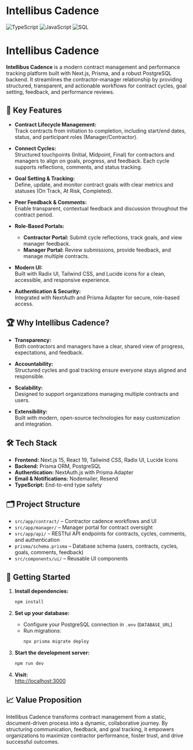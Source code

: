 # Intellibus Cadence

![TypeScript](https://img.shields.io/badge/TypeScript-3178c6?logo=typescript&logoColor=white&style=for-the-badge)
![JavaScript](https://img.shields.io/badge/JavaScript-f7df1e?logo=javascript&logoColor=black&style=for-the-badge)
![SQL](https://img.shields.io/badge/SQL-336791?logo=postgresql&logoColor=white&style=for-the-badge)

# Intellibus Cadence

**Intellibus Cadence** is a modern contract management and performance tracking platform built with Next.js, Prisma, and a robust PostgreSQL backend. It streamlines the contractor-manager relationship by providing structured, transparent, and actionable workflows for contract cycles, goal setting, feedback, and performance reviews.

## 🚀 Key Features

- **Contract Lifecycle Management:**  
  Track contracts from initiation to completion, including start/end dates, status, and participant roles (Manager/Contractor).

- **Connect Cycles:**  
  Structured touchpoints (Initial, Midpoint, Final) for contractors and managers to align on goals, progress, and feedback. Each cycle supports reflections, comments, and status tracking.

- **Goal Setting & Tracking:**  
  Define, update, and monitor contract goals with clear metrics and statuses (On Track, At Risk, Completed).

- **Peer Feedback & Comments:**  
  Enable transparent, contextual feedback and discussion throughout the contract period.

- **Role-Based Portals:**
  - **Contractor Portal:** Submit cycle reflections, track goals, and view manager feedback.
  - **Manager Portal:** Review submissions, provide feedback, and manage multiple contracts.

- **Modern UI:**  
  Built with Radix UI, Tailwind CSS, and Lucide icons for a clean, accessible, and responsive experience.

- **Authentication & Security:**  
  Integrated with NextAuth and Prisma Adapter for secure, role-based access.

## 🏆 Why Intellibus Cadence?

- **Transparency:**  
  Both contractors and managers have a clear, shared view of progress, expectations, and feedback.

- **Accountability:**  
  Structured cycles and goal tracking ensure everyone stays aligned and responsible.

- **Scalability:**  
  Designed to support organizations managing multiple contracts and users.

- **Extensibility:**  
  Built with modern, open-source technologies for easy customization and integration.

## 🛠️ Tech Stack

- **Frontend:** Next.js 15, React 19, Tailwind CSS, Radix UI, Lucide Icons
- **Backend:** Prisma ORM, PostgreSQL
- **Authentication:** NextAuth.js with Prisma Adapter
- **Email & Notifications:** Nodemailer, Resend
- **TypeScript:** End-to-end type safety

## 🗂️ Project Structure

- `src/app/contract/` – Contractor cadence workflows and UI
- `src/app/manager/` – Manager portal for contract oversight
- `src/app/api/` – RESTful API endpoints for contracts, cycles, comments, and authentication
- `prisma/schema.prisma` – Database schema (users, contracts, cycles, goals, comments, feedback)
- `src/components/ui/` – Reusable UI components

## 🚦 Getting Started

1. **Install dependencies:**

   ```bash
   npm install
   ```

2. **Set up your database:**
   - Configure your PostgreSQL connection in `.env` (`DATABASE_URL`)
   - Run migrations:
     ```bash
     npx prisma migrate deploy
     ```

3. **Start the development server:**

   ```bash
   npm run dev
   ```

4. **Visit:**  
    [http://localhost:3000](http://localhost:3000)

## 📈 Value Proposition

Intellibus Cadence transforms contract management from a static, document-driven process into a dynamic, collaborative journey. By structuring communication, feedback, and goal tracking, it empowers organizations to maximize contractor performance, foster trust, and drive successful outcomes.
